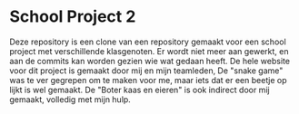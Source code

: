 # School Project 2

Deze repository is een clone van een repository gemaakt voor een school project met verschillende klasgenoten. Er wordt niet meer aan gewerkt, en aan de commits kan worden gezien wie wat gedaan heeft.
De hele website voor dit project is gemaakt door mij en mijn teamleden, De "snake game" was te ver gegrepen om te maken voor me, maar iets dat er een beetje op lijkt is wel gemaakt. De "Boter kaas en eieren" is ook indirect door mij gemaakt, volledig met mijn hulp.

